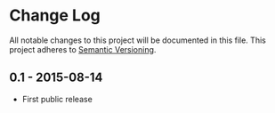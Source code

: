 # Change Log
All notable changes to this project will be documented in this file.
This project adheres to [Semantic Versioning](http://semver.org/).

## 0.1 - 2015-08-14
- First public release
